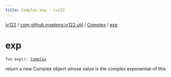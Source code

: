 ```yaml
---
title: Complex.exp - iv122
---
```


[iv122](../../index.md) / [com.github.mseleng.iv122.util](../index.md) / [Complex](index.md) / [exp](.)

# exp

`fun exp(): `[`Complex`](index.md)

return a new Complex object whose value is the complex exponential of this

